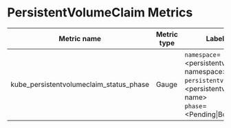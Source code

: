 # PersistentVolumeClaim Metrics

| Metric name| Metric type | Labels/tags |
| ---------- | ----------- | ----------- |
| kube_persistentvolumeclaim_status_phase| Gauge | `namespace`=&lt;persistentvolumeclaim-namespace&gt; <br> `persistentvolumeclaim`=&lt;persistentvolumeclaim-name&gt; <br> `phase`=&lt;Pending\|Bound\|Lost&gt; |
